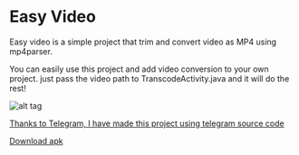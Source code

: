 # Easy Video


Easy video is a simple project that trim and convert video as MP4 using mp4parser.

You can easily use this project and add video conversion to your own project. just pass the video path to TranscodeActivity.java and it will do the rest!

![alt tag](http://iranoffline.com/download/mapApps/EasyVideo/scr.jpg)

[Thanks to Telegram, I have made this project using telegram source code](https://github.com/DrKLO/Telegram)

[Download apk](http://iranoffline.com/download/mapApps/EasyVideo/app-release.apk)
